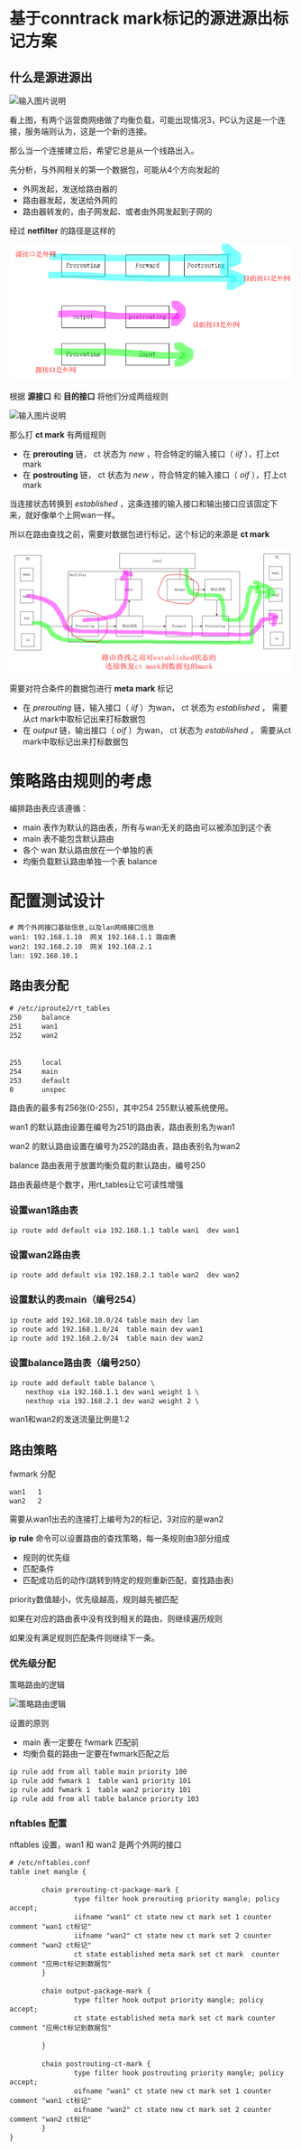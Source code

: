 

# 基于conntrack mark标记的源进源出标记方案

## 什么是源进源出

![输入图片说明](../%E5%A4%9A%E8%B7%AF%E5%BE%84%E7%9A%84%E9%97%AE%E9%A2%98.png)

看上图，有两个运营商网络做了均衡负载，可能出现情况3，PC认为这是一个连接，服务端则认为，这是一个新的连接。

那么当一个连接建立后，希望它总是从一个线路出入。

先分析，与外网相关的第一个数据包，可能从4个方向发起的

- 外网发起，发送给路由器的
- 路由器发起，发送给外网的
- 路由器转发的，由子网发起、或者由外网发起到子网的

经过 **netfilter** 的路径是这样的

![输入图片说明](%E7%AC%AC%E4%B8%80%E4%B8%AA%E6%95%B0%E6%8D%AE%E5%8C%85%E7%BB%8F%E8%BF%87netfilter%E8%B7%AF%E5%BE%84.png)

根据 **源接口** 和 **目的接口** 将他们分成两组规则

![输入图片说明](../ct%E8%A7%84%E5%88%99%E5%88%86%E7%BB%84.png)

那么打 **ct mark** 有两组规则

- 在 **prerouting** 链， ct 状态为 *new* ，符合特定的输入接口（ *iif* ），打上ct mark
- 在 **postrouting** 链， ct 状态为 *new* ，符合特定的输入接口（ *oif* ），打上ct mark


当连接状态转换到 *established* ，这条连接的输入接口和输出接口应该固定下来，就好像单个上网wan一样。

所以在路由查找之前，需要对数据包进行标记，这个标记的来源是 **ct mark**

![输入图片说明](%E4%BB%8Ectmark%E6%8F%90%E5%8F%96%E6%A0%87%E8%AE%B0%E5%88%B0%E6%95%B0%E6%8D%AE%E5%8C%85.png)

需要对符合条件的数据包进行 **meta mark** 标记

- 在 *prerouting* 链，输入接口（ *iif* ）为wan， ct 状态为 *established* ， 需要从ct mark中取标记出来打标数据包
- 在 *output* 链，输出接口（ *oif* ）为wan， ct 状态为 *established* ， 需要从ct mark中取标记出来打标数据包


# 策略路由规则的考虑

编排路由表应该遵循：

- main 表作为默认的路由表，所有与wan无关的路由可以被添加到这个表
- main 表不能包含默认路由
- 各个 wan 默认路由放在一个单独的表
- 均衡负载默认路由单独一个表 balance


# 配置测试设计

```
# 两个外网接口基础信息,以及lan网络接口信息
wan1: 192.168.1.10  网关 192.168.1.1 路由表
wan2: 192.168.2.10  网关 192.168.2.1 
lan: 192.168.10.1
```

## 路由表分配

```
# /etc/iproute2/rt_tables
250     balance
251     wan1
252     wan2


255     local
254     main
253     default
0       unspec
```
路由表的最多有256张(0-255)，其中254 255默认被系统使用。

wan1 的默认路由设置在编号为251的路由表，路由表别名为wan1

wan2 的默认路由设置在编号为252的路由表，路由表别名为wan2

balance 路由表用于放置均衡负载的默认路由，编号250


路由表最终是个数字，用rt_tables让它可读性增强


### 设置wan1路由表

```
ip route add default via 192.168.1.1 table wan1  dev wan1 
```

### 设置wan2路由表

```
ip route add default via 192.168.2.1 table wan2  dev wan2
```

### 设置默认的表main（编号254）

```
ip route add 192.168.10.0/24 table main dev lan
ip route add 192.168.1.0/24  table main dev wan1 
ip route add 192.168.2.0/24  table main dev wan2
```


### 设置balance路由表（编号250）

```
ip route add default table balance \
	nexthop via 192.168.1.1 dev wan1 weight 1 \
	nexthop via 192.168.2.1 dev wan2 weight 2 \
```

wan1和wan2的发送流量比例是1:2



## 路由策略

fwmark 分配
```
wan1   1
wan2   2
```

需要从wan1出去的连接打上编号为2的标记，3对应的是wan2


**ip rule** 命令可以设置路由的查找策略，每一条规则由3部分组成

- 规则的优先级
- 匹配条件
- 匹配成功后的动作(跳转到特定的规则重新匹配，查找路由表)


priority数值越小，优先级越高，规则越先被匹配

如果在对应的路由表中没有找到相关的路由，则继续遍历规则

如果没有满足规则匹配条件则继续下一条。


### 优先级分配

策略路由的逻辑

![策略路由逻辑](../%E7%AD%96%E7%95%A5%E8%B7%AF%E7%94%B1%E9%80%BB%E8%BE%91.png)

设置的原则

- main 表一定要在 fwmark 匹配前
- 均衡负载的路由一定要在fwmark匹配之后



```
ip rule add from all table main priority 100
ip rule add fwmark 1  table wan1 priority 101
ip rule add fwmark 1  table wan2 priority 101
ip rule add from all table balance priority 103
```



### nftables 配置

nftables 设置，wan1 和 wan2 是两个外网的接口

```
# /etc/nftables.conf
table inet mangle {

        chain prerouting-ct-package-mark {
                type filter hook prerouting priority mangle; policy accept;
                iifname "wan1" ct state new ct mark set 1 counter comment "wan1 ct标记"
                iifname "wan2" ct state new ct mark set 2 counter comment "wan2 ct标记"
                ct state established meta mark set ct mark  counter comment "应用ct标记到数据包"
        }

        chain output-package-mark {
                type filter hook output priority mangle; policy accept;
                ct state established meta mark set ct mark counter comment "应用ct标记到数据包"

        }

        chain postrouting-ct-mark {
                type filter hook postrouting priority mangle; policy accept;
                oifname "wan1" ct state new ct mark set 1 counter comment "wan1 ct标记"
                oifname "wan2" ct state new ct mark set 2 counter comment "wan2 ct标记"
        }
}
```









